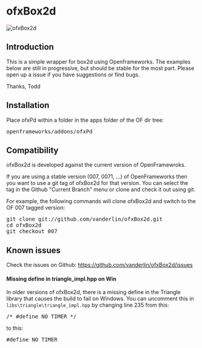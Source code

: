ofxBox2d
=====================================

![ofxBox2d](http://farm7.staticflickr.com/6010/5964216482_a11debc021_b.jpg)

Introduction
------------
This is a simple wrapper for box2d using Openframeworks. The examples below are still in progressive, but should be stable for the most part. Please open up a issue if you have suggestions or find bugs. 

Thanks,
Todd

Installation
------------
Place ofxPd within a folder in the apps folder of the OF dir tree:
<pre>
openframeworks/addons/ofxPd
</pre>

Compatibility
------------
ofxBox2d is developed against the current version of OpenFramewroks.

If you are using a stable version (007, 0071, ...) of OpenFrameworks then you want to use a git tag of ofxBox2d for that version. You can select the tag in the Github "Current Branch" menu or clone and check it out using git.

For example, the following commands will clone ofxBox2d and switch to the OF 007 tagged version:
<pre>
git clone git://github.com/vanderlin/ofxBox2d.git
cd ofxBox2d
git checkout 007
</pre>

Known issues
------------
Check the issues on Github: https://github.com/vanderlin/ofxBox2d/issues

#### Missing define in triangle_impl.hpp on Win

In older versions of ofxBox2d, there is a missing define in the Triangle library that causes the build to fail on Windows. You can uncomment this in `libs\triangle\triangle_impl.hpp` by changing line 235 from this:
<pre>
/* #define NO_TIMER */
</pre>
to this:
<pre>
#define NO_TIMER
</pre>
